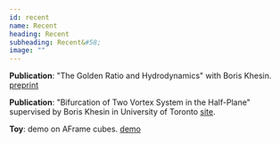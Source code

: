 ```yaml
---
id: recent
name: Recent
heading: Recent
subheading: Recent&#58;
image: ""
---
```


**Publication**: "The Golden Ratio and Hydrodynamics" with Boris Khesin. [preprint](http://www.math.toronto.edu/khesin/papers/goldenhydro.pdf)<br>

**Publication**: "Bifurcation of Two Vortex System in the Half-Plane" supervised by Boris Khesin in University of Toronto [site](http://www.math.toronto.edu/khesin/).<br>

**Toy**: demo on AFrame cubes. [demo](http://enthazy.github.io/assets/demos/aframe/cubes.html)

